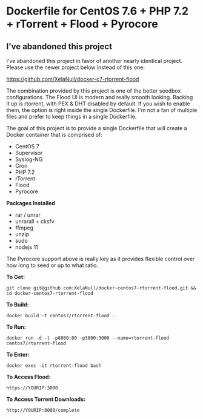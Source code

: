 # Dockerfile for CentOS 7.6 + PHP 7.2 + rTorrent + Flood + Pyrocore

## I've abandoned this project
I've abandoned this project in favor of another nearly identical project. Please use the newer project below instead of this one:

https://github.com/XelaNull/docker-c7-rtorrent-flood


The combination provided by this project is one of the better seedbox configurations. The Flood UI is modern and really smooth looking. Backing it up is rtorrent, with PEX & DHT disabled by default. If you wish to enable them, the option is right inside the single Dockerfile. I'm not a fan of multiple files and prefer to keep things in a single Dockerfile.

The goal of this project is to provide a single Dockerfile that will create a Docker container that is comprised of:

- CentOS 7
- Supervisor
- Syslog-NG
- Cron
- PHP 7.2
- rTorrent
- Flood
- Pyrocore

**Packages Installed**

- rar / unrar
- unrarall + cksfv
- ffmpeg
- unzip
- sudo
- nodejs 11

The Pyrocore support above is really key as it provides flexible control over how long to seed or up to what ratio.

**To Get:**

```
git clone git@github.com:XelaNull/docker-centos7-rtorrent-flood.git && cd docker-centos7-rtorrent-flood
```

**To Build:**

```
docker build -t centos7/rtorrent-flood .
```

**To Run:**

```
docker run -d -t -p8080:80 -p3000:3000 --name=rtorrent-flood centos7/rtorrent-flood
```

**To Enter:**

```
docker exec -it rtorrent-flood bash
```

**To Access Flood:**

```
https://YOURIP:3000
```

**To Access Torrent Downloads:**

```
http://YOURIP:8080/complete
```
